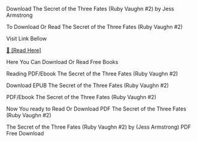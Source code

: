 Download The Secret of the Three Fates (Ruby Vaughn #2) by Jess Armstrong

To Download Or Read The Secret of the Three Fates (Ruby Vaughn #2)

Visit Link Bellow

[📖 [Read Here]](https://mobionlines.web.app/scolding/203578784-the-secret-of-the-three-fates)

Here You Can Download Or Read Free Books

Reading PDF/Ebook The Secret of the Three Fates (Ruby Vaughn #2)

Download EPUB The Secret of the Three Fates (Ruby Vaughn #2)

PDF/Ebook The Secret of the Three Fates (Ruby Vaughn #2)

Now You ready to Read Or Download PDF The Secret of the Three Fates (Ruby Vaughn #2)

The Secret of the Three Fates (Ruby Vaughn #2) by (Jess Armstrong) PDF Free Download
